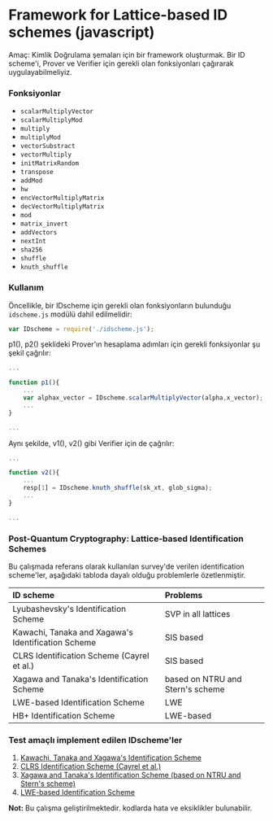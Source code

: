 Framework for Lattice-based ID schemes (javascript)
=====================================

Amaç: Kimlik Doğrulama şemaları için bir framework oluşturmak. Bir ID scheme'i, Prover ve Verifier için gerekli olan fonksiyonları çağırarak uygulayabilmeliyiz. 


### Fonksiyonlar
- `scalarMultiplyVector`
- `scalarMultiplyMod`
- `multiply`
- `multiplyMod`
- `vectorSubstract`
- `vectorMultiply`
- `initMatrixRandom`
- `transpose`
- `addMod`
- `hw`
- `encVectorMultiplyMatrix`
- `decVectorMultiplyMatrix`
- `mod`
- `matrix_invert`
- `addVectors`
- `nextInt`
- `sha256`
- `shuffle`
- `knuth_shuffle`

### Kullanım
Öncellikle, bir IDscheme için gerekli olan fonksiyonların bulunduğu `idscheme.js` modülü dahil edilmelidir:

```javascript
var IDscheme = require('./idscheme.js');
```

p1(), p2() şeklideki Prover'ın hesaplama adımları için gerekli fonksiyonlar şu şekil çağrılır:

```javascript
...

function p1(){
	...
	var alphax_vector = IDscheme.scalarMultiplyVector(alpha,x_vector);
	...
}

... 
```

Aynı şekilde, v1(), v2() gibi Verifier için de çağrılır:

```javascript
...

function v2(){
	...
	resp[1] = IDscheme.knuth_shuffle(sk_xt, glob_sigma);
	...
}

...
``` 

### Post-Quantum Cryptography: Lattice-based Identification Schemes
Bu çalışmada referans olarak kullanılan survey'de verilen identification scheme'ler, aşağıdaki tabloda dayalı olduğu problemlerle özetlenmiştir.

| ID scheme                                          | Problems 						|
|:---------------------------------------------------|:---------------------------------|
| Lyubashevsky's Identification Scheme               | SVP in all lattices              |
| Kawachi, Tanaka and Xagawa's Identification Scheme | SIS based              			|
| CLRS Identification Scheme (Cayrel et al.)         | SIS based                        |
| Xagawa and Tanaka's Identification Scheme          | based on NTRU and Stern's scheme |
| LWE-based Identification Scheme                    | LWE 								|
| HB+ Identification Scheme                          | LWE-based 						|

### Test amaçlı implement edilen IDscheme'ler
1. [Kawachi, Tanaka and Xagawa's Identification Scheme]
2. [CLRS Identification Scheme (Cayrel et al.)]
3. [Xagawa and Tanaka's Identification Scheme (based on NTRU and Stern's scheme)]
4. [LWE-based Identification Scheme]

[Kawachi, Tanaka and Xagawa's Identification Scheme]: ./test/xagawa-test.js
[CLRS Identification Scheme (Cayrel et al.)]: ./test/clrs-test.js
[Xagawa and Tanaka's Identification Scheme (based on NTRU and Stern's scheme)]: ./test/xagawa-ntru-test.js
[LWE-based Identification Scheme]: ./test/lwe-based-idscheme.js




**Not:** Bu çalışma geliştirilmektedir. kodlarda hata ve eksiklikler bulunabilir.  
